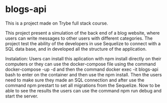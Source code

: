 # blogs-api

This is a project made on Trybe full stack course. 

This project present a simulation of the back end of a blog website, where users can write messages to other
users with different categories. 
The project test the ability of the developers in use Sequelize to connect with a SQL data base, and in 
developed all the structure of the application.

Instalation:
Users can install this aplication with npm install directly on their computers or they can use the docker-compose
file using the command docker-compose -up -d and then the command docker exec -it blogs-api bash to enter on the 
container and then use the npm install.
Then the users need to make sure they made an SQL connection and  after use the command npm prestart to set all
migrations from the Sequelize.
Now to be able to see the results the users can use the command npm run debug and start the server.
